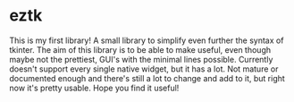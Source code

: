# eztk
This is my first library!
A small library to simplify even further the syntax of tkinter.
The aim of this library is to be able to make useful, even though maybe not the prettiest, GUI's with the minimal lines possible.
Currently doesn't support every single native widget, but it has a lot.
Not mature or documented enough and there's still a lot to change and add to it, but right now it's pretty usable.
Hope you find it useful!